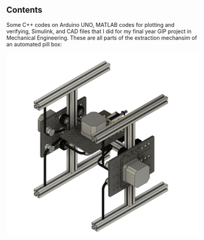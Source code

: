 ## Contents
Some C++ codes on Arduino UNO, MATLAB codes for plotting and verifying, Simulink, and CAD files that I did for my final year GIP project in Mechanical Engineering. 
These are all parts of the extraction mechansim of an automated pill box:
<p align="center">
  <img src="https://github.com/PMY9527/GIP-Group-9-Respository/blob/main/Extraction%20Mechanism/CAD/cad4e.png" alt="cad4e">
</p>
